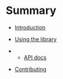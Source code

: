 # Summary

* [Introduction](README.md)

* [Using the library](use/README.md)
* * [API docs](api/index.html)

* [Contributing](contrib/README.md)
